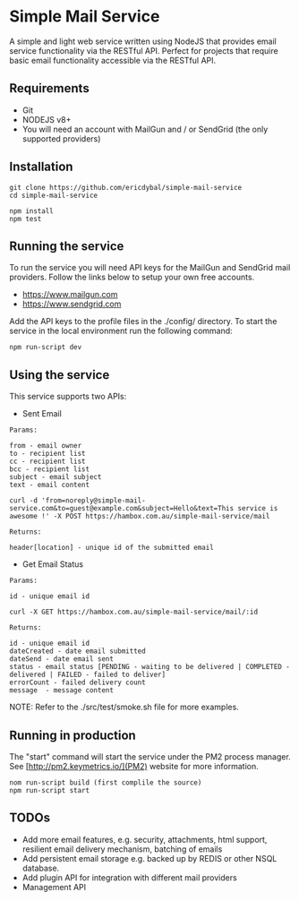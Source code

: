 # Simple Mail Service

A simple and light web service written using NodeJS that provides email service functionality via the RESTful API. Perfect for projects that require basic email functionality accessible via the RESTful API. 

## Requirements

* Git
* NODEJS v8+
* You will need an account with MailGun and / or SendGrid (the only supported providers)


## Installation

```
git clone https://github.com/ericdybal/simple-mail-service
cd simple-mail-service

npm install
npm test 
```

## Running the service

To run the service you will need API keys for the MailGun and SendGrid mail providers. Follow the links below to setup your own free accounts. 

* https://www.mailgun.com
* https://www.sendgrid.com

Add the API keys to the profile files in the  ./config/ directory. To start the service in the local environment run the following command:

```
npm run-script dev
```

## Using the service

This service supports two APIs:   

*  Sent Email

```
Params: 

from - email owner
to - recipient list 
cc - recipient list 
bcc - recipient list 
subject - email subject
text - email content

curl -d 'from=noreply@simple-mail-service.com&to=guest@example.com&subject=Hello&text=This service is awesome !' -X POST https://hambox.com.au/simple-mail-service/mail

Returns:

header[location] - unique id of the submitted email 

```
* Get Email Status 

```
Params:

id - unique email id

curl -X GET https://hambox.com.au/simple-mail-service/mail/:id

Returns:

id - unique email id
dateCreated - date email submitted
dateSend - date email sent
status - email status [PENDING - waiting to be delivered | COMPLETED - delivered | FAILED - failed to deliver] 
errorCount - failed delivery count 
message  - message content

```

NOTE: Refer to the ./src/test/smoke.sh file for more examples.  


## Running in production

The "start" command will start the service under the PM2 process manager. See [http://pm2.keymetrics.io/](PM2) website for more information. 

```
nom run-script build (first complile the source)
npm run-script start 
```

## TODOs

- Add more email features, e.g. security, attachments, html support, resilient email delivery mechanism, batching of emails 
- Add persistent email storage e.g. backed up by REDIS or other NSQL database. 
- Add plugin API for integration with different mail providers
- Management API
